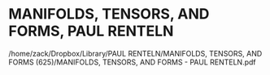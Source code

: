 # MANIFOLDS, TENSORS, AND FORMS, PAUL RENTELN

/home/zack/Dropbox/Library/PAUL RENTELN/MANIFOLDS, TENSORS, AND FORMS (625)/MANIFOLDS, TENSORS, AND FORMS - PAUL RENTELN.pdf

